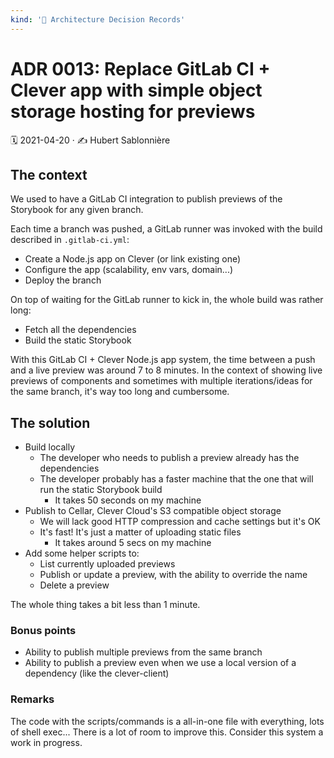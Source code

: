 ```yaml
---
kind: '📌 Architecture Decision Records'
---
```


# ADR 0013: Replace GitLab CI + Clever app with simple object storage hosting for previews

🗓️ 2021-04-20 · ✍️ Hubert Sablonnière

## The context

We used to have a GitLab CI integration to publish previews of the Storybook for any given branch.

Each time a branch was pushed, a GitLab runner was invoked with the build described in `.gitlab-ci.yml`:

* Create a Node.js app on Clever (or link existing one)
* Configure the app (scalability, env vars, domain...)
* Deploy the branch

On top of waiting for the GitLab runner to kick in, the whole build was rather long:

* Fetch all the dependencies
* Build the static Storybook

With this GitLab CI + Clever Node.js app system, the time between a push and a live preview was around 7 to 8 minutes.
In the context of showing live previews of components and sometimes with multiple iterations/ideas for the same branch, it's way too long and cumbersome.

## The solution

* Build locally
  * The developer who needs to publish a preview already has the dependencies
  * The developer probably has a faster machine that the one that will run the static Storybook build
    * It takes 50 seconds on my machine
* Publish to Cellar, Clever Cloud's S3 compatible object storage
  * We will lack good HTTP compression and cache settings but it's OK
  * It's fast! It's just a matter of uploading static files
    * It takes around 5 secs on my machine
* Add some helper scripts to:
  * List currently uploaded previews
  * Publish or update a preview, with the ability to override the name
  * Delete a preview

The whole thing takes a bit less than 1 minute.

### Bonus points

* Ability to publish multiple previews from the same branch
* Ability to publish a preview even when we use a local version of a dependency (like the clever-client)

### Remarks

The code with the scripts/commands is a all-in-one file with everything, lots of shell exec... 
There is a lot of room to improve this.
Consider this system a work in progress.

